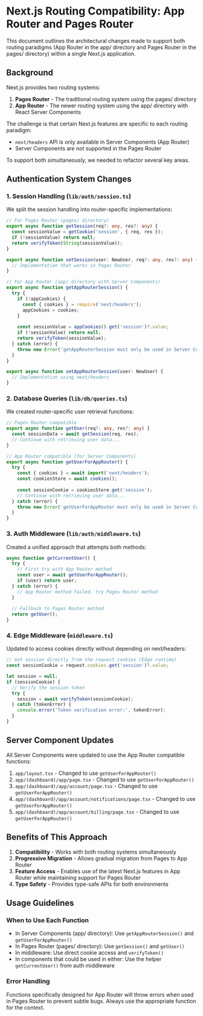 # Next.js Routing Compatibility: App Router and Pages Router

This document outlines the architectural changes made to support both routing paradigms (App Router in the app/ directory and Pages Router in the pages/ directory) within a single Next.js application.

## Background

Next.js provides two routing systems:

1. **Pages Router** - The traditional routing system using the pages/ directory
2. **App Router** - The newer routing system using the app/ directory with React Server Components

The challenge is that certain Next.js features are specific to each routing paradigm:
- `next/headers` API is only available in Server Components (App Router)
- Server Components are not supported in the Pages Router

To support both simultaneously, we needed to refactor several key areas.

## Authentication System Changes

### 1. Session Handling (`lib/auth/session.ts`)

We split the session handling into router-specific implementations:

```typescript
// For Pages Router (pages/ directory)
export async function getSession(req?: any, res?: any) {
  const sessionValue = getCookie('session', { req, res });
  if (!sessionValue) return null;
  return verifyToken(String(sessionValue));
}

export async function setSession(user: NewUser, req?: any, res?: any) {
  // Implementation that works in Pages Router
}

// For App Router (app/ directory with Server Components)
export async function getAppRouterSession() {
  try {
    if (!appCookies) {
      const { cookies } = require('next/headers');
      appCookies = cookies;
    }
    
    const sessionValue = appCookies().get('session')?.value;
    if (!sessionValue) return null;
    return verifyToken(sessionValue);
  } catch (error) {
    throw new Error('getAppRouterSession must only be used in Server Components in app/ directory');
  }
}

export async function setAppRouterSession(user: NewUser) {
  // Implementation using next/headers
}
```

### 2. Database Queries (`lib/db/queries.ts`)

We created router-specific user retrieval functions:

```typescript
// Pages Router compatible
export async function getUser(req?: any, res?: any) {
  const sessionData = await getSession(req, res);
  // Continue with retrieving user data...
}

// App Router compatible (for Server Components)
export async function getUserForAppRouter() {
  try {
    const { cookies } = await import('next/headers');
    const cookiesStore = await cookies();
    
    const sessionCookie = cookiesStore.get('session');
    // Continue with retrieving user data...
  } catch (error) {
    throw new Error('getUserForAppRouter must only be used in Server Components in app/ directory');
  }
}
```

### 3. Auth Middleware (`lib/auth/middleware.ts`)

Created a unified approach that attempts both methods:

```typescript
async function getCurrentUser() {
  try {
    // First try with App Router method
    const user = await getUserForAppRouter();
    if (user) return user;
  } catch (error) {
    // App Router method failed, try Pages Router method
  }
  
  // Fallback to Pages Router method
  return getUser();
}
```

### 4. Edge Middleware (`middleware.ts`)

Updated to access cookies directly without depending on next/headers:

```typescript
// Get session directly from the request cookies (Edge runtime)
const sessionCookie = request.cookies.get('session')?.value;

let session = null;
if (sessionCookie) {
  // Verify the session token
  try {
    session = await verifyToken(sessionCookie);
  } catch (tokenError) {
    console.error('Token verification error:', tokenError);
  }
}
```

## Server Component Updates

All Server Components were updated to use the App Router compatible functions:

1. `app/layout.tsx` - Changed to use `getUserForAppRouter()`
2. `app/(dashboard)/app/page.tsx` - Changed to use `getUserForAppRouter()`
3. `app/(dashboard)/app/account/page.tsx` - Changed to use `getUserForAppRouter()`
4. `app/(dashboard)/app/account/notifications/page.tsx` - Changed to use `getUserForAppRouter()`
5. `app/(dashboard)/app/account/billing/page.tsx` - Changed to use `getUserForAppRouter()`

## Benefits of This Approach

1. **Compatibility** - Works with both routing systems simultaneously
2. **Progressive Migration** - Allows gradual migration from Pages to App Router
3. **Feature Access** - Enables use of the latest Next.js features in App Router while maintaining support for Pages Router
4. **Type Safety** - Provides type-safe APIs for both environments

## Usage Guidelines

### When to Use Each Function

- In Server Components (app/ directory): Use `getAppRouterSession()` and `getUserForAppRouter()`
- In Pages Router (pages/ directory): Use `getSession()` and `getUser()`
- In middleware: Use direct cookie access and `verifyToken()`
- In components that could be used in either: Use the helper `getCurrentUser()` from auth middleware

### Error Handling

Functions specifically designed for App Router will throw errors when used in Pages Router to prevent subtle bugs. Always use the appropriate function for the context.

